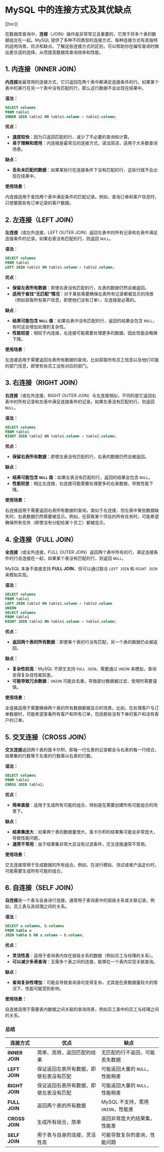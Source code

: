 # MySQL 中的连接方式及其优缺点

[[toc]]

在数据库查询中，**连接**（JOIN）操作是非常常见且重要的，它用于将多个表的数据组合在一起。MySQL 提供了多种不同类型的连接方式，每种连接方式有其独特的适用场景、优点和缺点。了解这些连接方式的区别，可以帮助你在编写查询时做出更合适的选择，从而提高数据库查询效率和性能。

## 1. 内连接（INNER JOIN）

**内连接**是最常用的连接方式，它只返回在两个表中都满足连接条件的行。如果某个表中的某行在另一个表中没有匹配的行，那么这行数据不会出现在结果中。

**语法：**

```sql
SELECT columns
FROM table1
INNER JOIN table2 ON table1.column = table2.column;
```

**优点：**

- **速度较快**：因为只返回匹配的行，减少了不必要的查询和计算。
- **易于理解和使用**：内连接是最常见的连接方式，语法简洁，适用于大多数查询场景。

**缺点：**

- **丢失未匹配的数据**：如果某些行在连接条件下没有匹配的行，这些行就不会出现在结果中。

**使用场景：**

内连接适用于查找两个表中满足条件的匹配记录。例如，查询订单和客户信息时，只想要那些有订单记录的客户数据。

## 2. 左连接（LEFT JOIN）

**左连接**（或左外连接，LEFT OUTER JOIN）返回左表中的所有记录和右表中满足连接条件的记录。如果右表没有匹配的行，则返回 `NULL`。

**语法**：

```sql
SELECT columns
FROM table1
LEFT JOIN table2 ON table1.column = table2.column;
```

**优点**：

- **保留左表所有数据**：即使右表没有匹配的行，左表的数据仍然会被返回。
- **适用于查找“无匹配”情况**：对于某些需要确保左表所有记录都被显示的场景（例如获取所有客户信息，即使他们没有订单），左连接是必需的。

**缺点**：

- **结果可能包含 `NULL` 值**：如果右表中没有匹配的行，返回的结果会包含 `NULL`，有时这会增加处理的复杂性。
- **性能较差**：相较于内连接，左连接可能需要处理更多的数据，因此性能会略微下降。

**使用场景**：

左连接适用于需要返回左表所有数据的查询，比如获取所有员工信息以及他们可能的部门信息，即使有些员工没有对应的部门。

## 3. 右连接（RIGHT JOIN）

**右连接**（或右外连接，RIGHT OUTER JOIN）与左连接相似，不同的是它返回右表中的所有记录和左表中满足连接条件的记录。如果左表没有匹配的行，则返回 `NULL`。

**语法：**

```sql
SELECT columns
FROM table1
RIGHT JOIN table2 ON table1.column = table2.column;
```

**优点：**

- **保留右表所有数据**：即使左表没有匹配的行，右表的数据仍然会被返回。

**缺点：**

- **结果可能包含 `NULL` 值**：如果左表没有匹配的行，返回的结果会包含 `NULL`。
- **性能较差**：相比左连接，右连接可能需要处理更多的右表数据，导致性能下降。

**使用场景：**

右连接适用于需要返回右表所有数据的查询，类似于左连接，但左表中某些数据缺失时，右表数据仍然需要被显示。例如，在获取某个项目的所有任务时，可能希望确保所有任务（即使没有分配给某个员工）都被显示。

## 4. 全连接（FULL JOIN）

**全连接**（或全外连接，FULL OUTER JOIN）返回两个表中所有的行，满足连接条件的行会连接在一起，如果某个表没有匹配的行，则返回 `NULL`。

MySQL 本身不直接支持 **FULL JOIN**，但可以通过联合 `LEFT JOIN` 和 `RIGHT JOIN` 来模拟实现。

**语法：**

```sql
SELECT columns
FROM table1
LEFT JOIN table2 ON table1.column = table2.column
UNION
SELECT columns
FROM table1
RIGHT JOIN table2 ON table1.column = table2.column;
```

**优点：**

- **返回两个表的所有数据**：即使某个表的行没有匹配，另一个表的数据仍会被返回。

**缺点：**

- **复杂性较高**：MySQL 不原生支持 `FULL JOIN`，需要通过 `UNION` 来模拟，查询变得复杂且性能较差。
- **可能导致冗余数据**：`UNION` 可能会去重，导致部分数据被过滤，使用时需要谨慎。

**使用场景：**

全连接适用于需要确保两个表的所有数据都被显示的场景。比如，在处理客户与订单数据时，可能希望查看所有客户和所有订单，包括那些没有下单的客户和没有客户的订单。

## 5. 交叉连接（CROSS JOIN）

**交叉连接**返回两个表的笛卡尔积，即每一行左表的记录都会与右表的每一行结合。结果集的行数等于左表的行数乘以右表的行数。

**语法：**

```sql
SELECT columns
FROM table1
CROSS JOIN table2;
```

**优点：**

- **简单直接**：适用于生成所有可能的组合，特别是在需要创建所有可能组合的场景下。

**缺点：**

- **结果集庞大**：如果两个表的数据量很大，笛卡尔积的结果集可能会非常庞大，导致性能问题。
- **通常不常用**：由于结果集非常大且没有过滤条件，交叉连接通常不常用。

**使用场景：**

交叉连接常用于生成数据的所有组合。例如，在进行模拟、测试或者产品定价时，可能需要生成所有可能的组合。

## 6. 自连接（SELF JOIN）

**自连接**是一个表与自身进行连接，通常用于查询表中的层级关系或关联记录。例如，员工表与其经理之间的关系。

**语法：**

```sql
SELECT a.columns, b.columns
FROM table a
JOIN table b ON a.column = b.column;
```

**优点：**

- **灵活性高**：适用于查询表内存在层级关系的数据（例如员工与经理的关系）。
- **可以减少多表查询**：无需多个表之间的连接，能够在一个表内实现关联查询。

**缺点：**

- **查询复杂性增加**：可能会导致查询语句变得复杂，尤其是在表数据量较大的情况下，性能可能受到影响。

**使用场景：**

自连接适用于需要表内数据之间关联的查询场景，例如员工表中的员工与经理之间的关系。

### 总结

| 连接方式       | 优点                                   | 缺点                               |
| -------------- | -------------------------------------- | ---------------------------------- |
| **INNER JOIN** | 简单、高效，返回匹配的结果             | 无匹配的行不返回，可能丢失数据     |
| **LEFT JOIN**  | 保证返回左表所有数据，即使右表没有匹配 | 可能返回大量的 `NULL`，性能稍差    |
| **RIGHT JOIN** | 保证返回右表所有数据，即使左表没有匹配 | 可能返回大量的 `NULL`，性能稍差    |
| **FULL JOIN**  | 返回两个表的所有数据                   | MySQL 不支持，需用 `UNION`，性能差 |
| **CROSS JOIN** | 生成所有组合，简单                     | 返回非常庞大的结果集，性能差       |
| **SELF JOIN**  | 用于表与自身的连接，灵活性高           | 可能导致复杂的查询，性能问题       |
